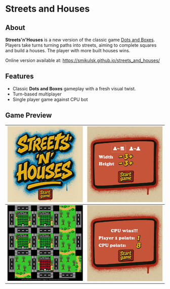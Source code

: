 # Streets and Houses

## About

**Streets'n'Houses** is a new version of the classic game [Dots and Boxes](https://en.wikipedia.org/wiki/Dots_and_boxes). Players take turns turning paths into streets, aiming to complete squares and build a houses.
The player with more built houses wins.

Online version available at: https://smikulsk.github.io/streets_and_houses/

## Features

- Classic **Dots and Boxes** gameplay with a fresh visual twist.
- Turn-based multiplayer
- Single player game against CPU bot

## Game Preview

| ![Title Screen](https://github.com/smikulsk/streets_and_houses/blob/master/docs/title_screen.png) | ![Main menu](https://github.com/smikulsk/streets_and_houses/blob/master/docs/settings.png) |
|-------------------------|-------------------------|
| ![Gameplay](https://github.com/smikulsk/streets_and_houses/blob/master/docs/gameplay.png) | ![Results](https://github.com/smikulsk/streets_and_houses/blob/master/docs/results.png) |